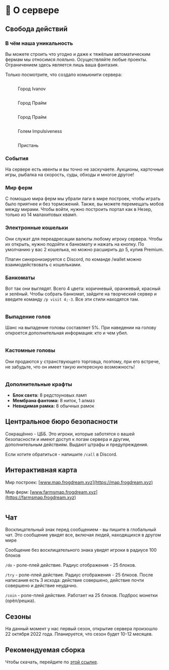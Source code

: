 # 📔 О сервере

## Свобода действий

### В чём наша уникальность

Вы можете строить что угодно и даже к тяжёлым автоматическим фермам мы относимся лояльно. Осуществляйте любые проекты. Ограничением здесь является лишь ваша фантазия.

Только посмотрите, что создало комьюнити сервера:

<figure><img src="../.gitbook/assets/Снимок экрана 2022-12-05 в 3.24.53 AM.png" alt=""><figcaption><p>Город Ivanov</p></figcaption></figure>

<div>

<figure><img src="../.gitbook/assets/Снимок экрана 2022-12-08 в 4.22.17 PM.png" alt=""><figcaption><p>Город Прайм</p></figcaption></figure>

 

<figure><img src="../.gitbook/assets/Снимок экрана 2022-12-08 в 4.22.24 PM.png" alt=""><figcaption><p>Город Прайм</p></figcaption></figure>

</div>

<figure><img src="../.gitbook/assets/Снимок экрана 2022-12-05 в 3.25.43 AM.png" alt=""><figcaption><p>Голем Impulsiveness</p></figcaption></figure>

<figure><img src="../.gitbook/assets/Снимок экрана 2022-12-05 в 3.24.24 AM.png" alt=""><figcaption><p>Пристань</p></figcaption></figure>

### События

На сервере есть ивенты и вы точно не заскучаете. Аукционы, карточные игры, рыбалка на скорость, суды, обходы и многое другое!

### Мир ферм

С помощью мира ферм мы убрали лаги в мире построек, чтобы играть было приятнее и без торможений. Также, вы можете перемещать мобов между мирами. Чтобы войти, нужно построить портал как в Незер, только из 14 малахитовых квамп.

### Электронные кошельки

Они служат для переадресации валюты любому игроку сервера. Чтобы их открыть, нужно подойти к банкомату и нажать на кнопку. По умолчанию у вас 2 кошелька, но можно расширить до 5, купив Premium.

Плагин синхронизируется с Discord, по команде /wallet можно взаимодействовать с кошельками.

### Банкоматы

Вот так они выглядят. Всего 4 цвета: коричневый, оранжевый, красный и зелёный. Чтобы собрать банкомат, зайдите на творческий сервер и введите команду `/p visit 4;-3`. Все эти стили находятся там.

<figure><img src="../.gitbook/assets/Снимок экрана 2023-01-18 в 8.04.46 PM.png" alt=""><figcaption></figcaption></figure>

### Выпадение голов

Шанс на выпадение головы составляет 5%. При наведении на голову откроется дополнительная информация: кто и чем убил.

<figure><img src="../.gitbook/assets/image (5) (1).png" alt=""><figcaption></figcaption></figure>

### Кастомные головы

Они продаются у странствующего торговца, поэтому, при его встрече, не забудьте, что он имеет такую интересную возможность!

<figure><img src="../.gitbook/assets/image (10).png" alt=""><figcaption></figcaption></figure>

### Дополнительные крафты

* **Блок света:** 8 редстоуновых ламп
* **Мембрана фантома:** 8 ниток, 1 алмаз
* **Невидимая рамка:** 8 обычных рамок

## Центральное бюро безопасности

Сокращённо - ЦББ. Это игроки, которые заботятся о вашей безопасности и имеют доступ к логам сервера и другим, дополнительным действиям. Выдают штрафы и предупреждения.

Если хотите обратиться - напишите `/call` в Discord.

## Интерактивная карта

Мир построек: [www.map.frogdream.xyz](https://map.frogdream.xyz)

Мир ферм: [www.farmsmap.frogdream.xyz](https://farmsmap.frogdream.xyz)

<figure><img src="../.gitbook/assets/image (5).png" alt=""><figcaption></figcaption></figure>

## Чат

Восклицательный знак перед сообщением - вы пишите в глобальный чат. Это сообщение увидят все, включая людей, находящихся в другом мире

Сообщение без восклицательного знака увидят игроки в радиусе 100 блоков

`/do` - роле-плей действие. Радиус отображения - 25 блоков.

`/try` - роле-плей действие. Радиус отображения - 25 блкоов. После написания есть 3 исхода: действие совершено, действие почти совершено и действие неудачно.

`/coin` - роле-плей действие. Работает на 25 блоков. Подброс монетки (орёл/решка).

## Сезоны

На данный момент у нас первый сезон, открытие сервера произошло 22 октября 2022 года. Планируется, что сезон будет 10-12 месяцев.

## Рекомендуемая сборка

Чтобы скачать, перейдите по [этой ссылке](https://mega.nz/file/d6QzCJoI#bBmuvc\_XHjHy\_DXlrooBLlrIaJ2BtiZyRcxvo5JD3r8).
